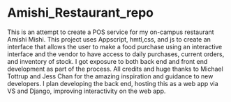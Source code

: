 # Amishi_Restaurant_repo
 This is an attempt to create a POS service for my on-campus restaurant Amishi Mishi. This project uses Appscript, hmtl,css, and js to create an interface that allows the user to make a food purchase using an interactive interface and the vendor to have access to daily purchases, current orders, and inventory of stock.  I got exposure to both back end and front end development as part of the process. All credits and huge thanks to Michael Tottrup and Jess Chan for the amazing inspiration and guidance to new developers. I plan developing the back end, hosting this as a web app via VS and Django, improving interactivity on the web app.
